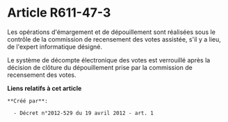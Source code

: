 # Article R611-47-3

Les opérations d'émargement et de dépouillement sont réalisées sous le contrôle de la commission de recensement des votes
assistée, s'il y a lieu, de l'expert informatique désigné. 

Le système de décompte électronique des votes est verrouillé après la décision de clôture du dépouillement prise par la
commission de recensement des votes.

**Liens relatifs à cet article**

	**Créé par**:

	  - Décret n°2012-529 du 19 avril 2012 - art. 1
